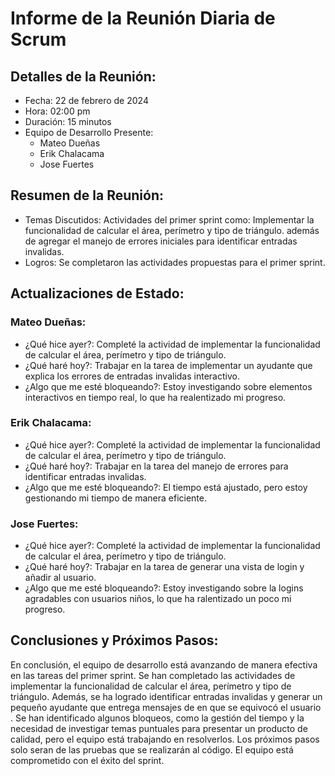 # Informe de la Reunión Diaria de Scrum

## Detalles de la Reunión:

- Fecha: 22 de febrero de 2024
- Hora: 02:00 pm
- Duración: 15 minutos
- Equipo de Desarrollo Presente:
  - Mateo Dueñas
  - Erik Chalacama
  - Jose Fuertes

## Resumen de la Reunión:

- Temas Discutidos: Actividades del primer sprint como: Implementar la funcionalidad de calcular el área, perímetro y tipo de triángulo. además de agregar el manejo de errores iniciales para identificar entradas invalidas.
- Logros: Se completaron las actividades propuestas para el primer sprint.

## Actualizaciones de Estado:

### Mateo Dueñas:

- ¿Qué hice ayer?: Completé la actividad de implementar la funcionalidad de calcular el área, perímetro y tipo de triángulo.
- ¿Qué haré hoy?: Trabajar en la tarea de implementar un ayudante que explica los errores de entradas invalidas interactivo.
- ¿Algo que me esté bloqueando?: Estoy investigando sobre elementos interactivos en tiempo real, lo que ha realentizado mi progreso.

### Erik Chalacama:

- ¿Qué hice ayer?: Completé la actividad de implementar la funcionalidad de calcular el área, perímetro y tipo de triángulo.
- ¿Qué haré hoy?: Trabajar en la tarea del manejo de errores para identificar entradas invalidas.
- ¿Algo que me esté bloqueando?: El tiempo está ajustado, pero estoy gestionando mi tiempo de manera eficiente.

### Jose Fuertes:

- ¿Qué hice ayer?: Completé la actividad de implementar la funcionalidad de calcular el área, perímetro y tipo de triángulo.
- ¿Qué haré hoy?: Trabajar en la tarea de generar una vista de login y añadir al usuario.
- ¿Algo que me esté bloqueando?: Estoy investigando sobre la logins agradables con usuarios niños, lo que ha ralentizado un poco mi progreso.


## Conclusiones y Próximos Pasos:

En conclusión, el equipo de desarrollo está avanzando de manera efectiva en las tareas del primer sprint. Se han completado las actividades de implementar la funcionalidad de calcular el área, perímetro y tipo de triángulo. Además, se ha logrado identificar entradas invalidas y generar un pequeño ayudante que entrega mensajes de en que se equivocó el usuario . Se han identificado algunos bloqueos, como la gestión del tiempo y la necesidad de investigar temas puntuales para presentar un producto de calidad, pero el equipo está trabajando en resolverlos. Los próximos pasos solo seran de las pruebas que se realizarán al código. El equipo está comprometido con el éxito del sprint.